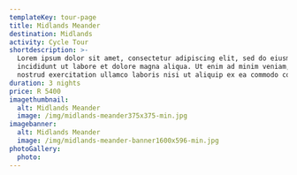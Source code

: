 ```yaml
---
templateKey: tour-page
title: Midlands Meander
destination: Midlands
activity: Cycle Tour
shortdescription: >-
  Lorem ipsum dolor sit amet, consectetur adipiscing elit, sed do eiusmod tempor
  incididunt ut labore et dolore magna aliqua. Ut enim ad minim veniam, quis
  nostrud exercitation ullamco laboris nisi ut aliquip ex ea commodo consequat.
duration: 3 nights
price: R 5400
imagethumbnail:
  alt: Midlands Meander
  image: /img/midlands-meander375x375-min.jpg
imagebanner:
  alt: Midlands Meander
  image: /img/midlands-meander-banner1600x596-min.jpg
photoGallery:
  photo:
---
```



